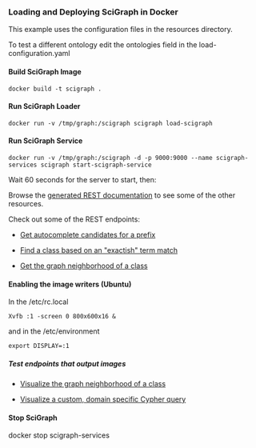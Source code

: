 ### Loading and Deploying SciGraph in Docker

This example uses the configuration files in the resources directory.

To test a different ontology edit the ontologies field in the load-configuration.yaml
    
#### Build SciGraph Image
    docker build -t scigraph .

#### Run SciGraph Loader
    docker run -v /tmp/graph:/scigraph scigraph load-scigraph
    
#### Run SciGraph Service
    docker run -v /tmp/graph:/scigraph -d -p 9000:9000 --name scigraph-services scigraph start-scigraph-service

Wait 60 seconds for the server to start, then:

Browse the [generated REST documentation](http://localhost:9000/scigraph/docs/)
to see some of the other resources.
  
Check out some of the REST endpoints:

 - [Get autocomplete candidates for a prefix](http://localhost:9000/scigraph/vocabulary/autocomplete/Sp)

 - [Find a class based on an "exactish" term match](http://localhost:9000/scigraph/vocabulary/search/Shrimps)

 - [Get the graph neighborhood of a class](http://localhost:9000/scigraph/graph/neighbors/pizza:PrawnsTopping)
 

#### Enabling the image writers (Ubuntu)

In the /etc/rc.local

    Xvfb :1 -screen 0 800x600x16 &

and in the /etc/environment

    export DISPLAY=:1

##### Test endpoints that output images

 - [Visualize the graph neighborhood of a class](http://localhost:9000/scigraph/graph/neighbors/pizza:AmericanHot.png)

 - [Visualize a custom, domain specific Cypher query](http://localhost:9000/scigraph/dynamic/toppings.png?pizza_id=pizza:FourSeasons)



#### Stop SciGraph
docker stop scigraph-services
